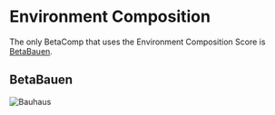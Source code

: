 # Environment Composition

The only BetaComp that uses the Environment Composition Score is [BetaBauen](/reference/CompType/BetaBauen).

## BetaBauen

![Bauhaus](/Bauhaus.png)